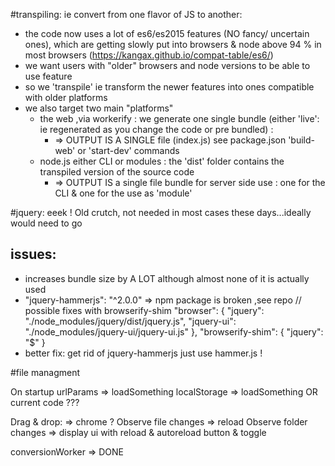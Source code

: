 #transpiling: ie convert from one flavor of JS to another:

- the code now uses a lot of es6/es2015 features (NO fancy/ uncertain ones), which are getting
slowly put into browsers & node above 94 % in most browsers (https://kangax.github.io/compat-table/es6/)
- we want users with "older" browsers and node versions to be able to use feature
- so we 'transpile' ie transform the newer features into ones compatible with older platforms
- we also target two main "platforms"
     * the web  ,via workerify : we generate one single bundle (either 'live': ie regenerated as you change the code or pre bundled) :
       * => OUTPUT IS A SINGLE file (index.js) see package.json 'build-web' or 'start-dev' commands
     * node.js either CLI or modules : the 'dist' folder contains the transpiled version of the source code
       * => OUTPUT IS a single file bundle for server side use : one for the CLI & one for the use as 'module'

#jquery: eeek !
Old crutch, not needed in most cases these days...ideally would need to go

## issues:
 - increases bundle size by A LOT although almost none of it is actually used
 - "jquery-hammerjs": "^2.0.0" => npm package is broken ,see repo
  // possible fixes with browserify-shim
  "browser": {
    "jquery": "./node_modules/jquery/dist/jquery.js",
    "jquery-ui": "./node_modules/jquery-ui/jquery-ui.js"
  },
  "browserify-shim": {
    "jquery": "$"
  }
- better fix:  get rid of jquery-hammerjs just use hammer.js !


#file managment

On startup
  urlParams => loadSomething
  localStorage => loadSomething OR current code ???

Drag & drop:
  => chrome ?
    Observe file changes => reload
    Observe folder changes
  => display ui with reload & autoreload button & toggle

conversionWorker
  => DONE
